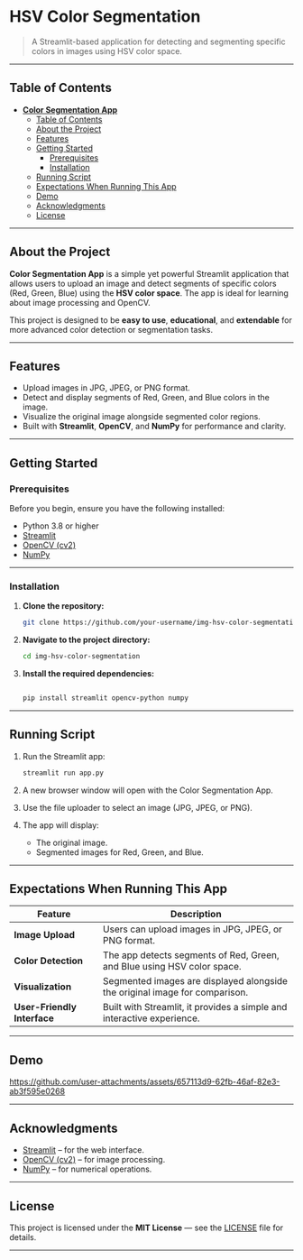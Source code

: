 # HSV Color Segmentation

> A Streamlit-based application for detecting and segmenting specific colors in images using HSV color space.

---

## Table of Contents

- [**Color Segmentation App**](#color-segmentation-app)
  - [Table of Contents](#table-of-contents)
  - [About the Project](#about-the-project)
  - [Features](#features)
  - [Getting Started](#getting-started)
    - [Prerequisites](#prerequisites)
    - [Installation](#installation)
  - [Running Script](#running-script)
  - [Expectations When Running This App](#expectations-when-running-this-app)
  - [Demo](#demo)
  - [Acknowledgments](#acknowledgments)
  - [License](#license)

---

## About the Project

**Color Segmentation App** is a simple yet powerful Streamlit application that allows users to upload an image and detect segments of specific colors (Red, Green, Blue) using the **HSV color space**. The app is ideal for learning about image processing and OpenCV.

This project is designed to be **easy to use**, **educational**, and **extendable** for more advanced color detection or segmentation tasks.

---

## Features

- Upload images in JPG, JPEG, or PNG format.
- Detect and display segments of Red, Green, and Blue colors in the image.
- Visualize the original image alongside segmented color regions.
- Built with **Streamlit**, **OpenCV**, and **NumPy** for performance and clarity.

---

## Getting Started

### Prerequisites

Before you begin, ensure you have the following installed:

- Python 3.8 or higher
- [Streamlit](https://streamlit.io/)
- [OpenCV (cv2)](https://pypi.org/project/opencv-python/)
- [NumPy](https://numpy.org/)

---

### Installation

1. **Clone the repository:**

   ```bash
   git clone https://github.com/your-username/img-hsv-color-segmentation.git
   ```

2. **Navigate to the project directory:**

   ```bash
   cd img-hsv-color-segmentation
   ```

3. **Install the required dependencies:**

   ```bash

   pip install streamlit opencv-python numpy
   ```

---

## Running Script

1. Run the Streamlit app:

   ```bash
   streamlit run app.py
   ```

2. A new browser window will open with the Color Segmentation App.

3. Use the file uploader to select an image (JPG, JPEG, or PNG).

4. The app will display:
   - The original image.
   - Segmented images for Red, Green, and Blue.

---

## Expectations When Running This App

| Feature                     | Description                                                                 |
| --------------------------- | --------------------------------------------------------------------------- |
| **Image Upload**            | Users can upload images in JPG, JPEG, or PNG format.                        |
| **Color Detection**         | The app detects segments of Red, Green, and Blue using HSV color space.     |
| **Visualization**           | Segmented images are displayed alongside the original image for comparison. |
| **User-Friendly Interface** | Built with Streamlit, it provides a simple and interactive experience.      |

---

## Demo


https://github.com/user-attachments/assets/657113d9-62fb-46af-82e3-ab3f595e0268

---

## Acknowledgments

- [Streamlit](https://streamlit.io/) – for the web interface.
- [OpenCV (cv2)](https://pypi.org/project/opencv-python/) – for image processing.
- [NumPy](https://numpy.org/) – for numerical operations.

---

## License

This project is licensed under the **MIT License** — see the [LICENSE](LICENSE) file for details.

---

